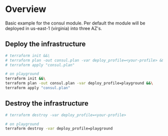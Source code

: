 # Overview

Basic example for the consul module.
Per default the module will be deployed in us-east-1 (virginia) into three AZ's.

## Deploy the infrastructure

```bash
# terraform init &&\
# terraform plan -out consul.plan -var deploy_profile=<your-profile> &&\
# terraform apply "consul.plan"

# on playground
terraform init &&\
terraform plan -out consul.plan -var deploy_profile=playground &&\
terraform apply "consul.plan"
```

## Destroy the infrastructure

```bash
# terraform destroy -var deploy_profile=<your-profile>

# on playground
terraform destroy -var deploy_profile=playground
```